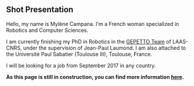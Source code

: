 ## Shot Presentation

Hello, my name is Mylène Campana. I'm a French woman specialized in Robotics and Computer Sciences.

I am currently finishing my PhD in Robotics in the [GEPETTO Team](http://projects.laas.fr/gepetto/index.php) of LAAS-CNRS, under the supervision of Jean-Paul Laumond. I am also attached to the Université Paul Sabatier (Toulouse III), Toulouse, France.

I will be looking for a job from September 2017 in any country.

**As this page is still in construction, you can find more information [here](http://projects.laas.fr/gepetto/index.php/Members/MyleneCampana).**
